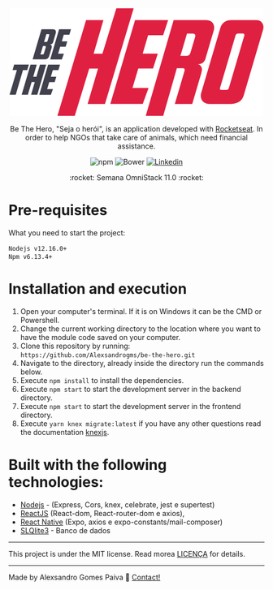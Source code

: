 <div align='center'>
  <img src='./frontend/src/assets/logo.svg' />
  <p>
    Be The Hero, "Seja o herói", is an application developed with <a href="https://rocketseat.com.br/">Rocketseat</a>. In order to help NGOs that take care of animals, which need financial assistance.
    </p> 
</div>

<div align = "center">

![npm](https://img.shields.io/npm/v/npm)
![Bower](https://img.shields.io/bower/l/bootstrap)
<a href="https://www.linkedin.com/in/alexsandrogomes?lipi=urn%3Ali%3Apage%3Ad_flagship3_profile_view_base_contact_details%3BzYMpi8BiTcO1tlEsaI1lFw%3D%3D">
![Linkedin](https://img.shields.io/badge/linkedin-Alexsandro-blue)
</a>

</div>

<p align="center">
 :rocket: Semana OmniStack 11.0 :rocket:
<p>

# Pre-requisites

What you need to start the project:

```
Nodejs v12.16.0+
Npm v6.13.4+
```

# Installation and execution

1. Open your computer's terminal. If it is on Windows it can be the CMD or Powershell.
2. Change the current working directory to the location where you want to have the module code saved on your computer.
3. Clone this repository by running:<br>
   `https://github.com/Alexsandrogms/be-the-hero.git`
4. Navigate to the directory, already inside the directory run the commands below.
5. Execute `npm install` to install the dependencies.
6. Execute `npm start` to start the development server in the backend directory.
7. Execute `npm start` to start the development server in the frontend directory.
8. Execute `yarn knex migrate:latest` if you have any other questions read the documentation [knexjs](http://knexjs.org/).

# Built with the following technologies:

- [Nodejs](https://nodejs.org/en/) - (Express, Cors, knex, celebrate, jest e supertest)
- [ReactJS](https://pt-br.reactjs.org/) (React-dom, React-router-dom e axios),
- [React Native](https://reactnative.dev/) (Expo, axios e expo-constants/mail-composer)
- [SLQlite3](https://www.sqlite.org/index.html) - Banco de dados

---

This project is under the MIT license. Read morea [LICENÇA](https://github.com/Alexsandrogms/be-the-hero/LICENSE.md) for details.

---

Made by Alexsandro Gomes Paiva :facepunch: [Contact!](https://www.linkedin.com/in/alexsandrogomes?lipi=urn%3Ali%3Apage%3Ad_flagship3_profile_view_base_contact_details%3BzYMpi8BiTcO1tlEsaI1lFw%3D%3D)
